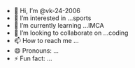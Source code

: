 - 👋 Hi, I’m @vk-24-2006
- 👀 I’m interested in ...sports
- 🌱 I’m currently learning ...IMCA
- 💞️ I’m looking to collaborate on ...coding
- 📫 How to reach me ...
- 😄 Pronouns: ...
- ⚡ Fun fact: ...

<!---
vk-24-2006/vk-24-2006 is a ✨ special ✨ repository because its `README.md` (this file) appears on your GitHub profile.
You can click the Preview link to take a look at your changes.
--->
